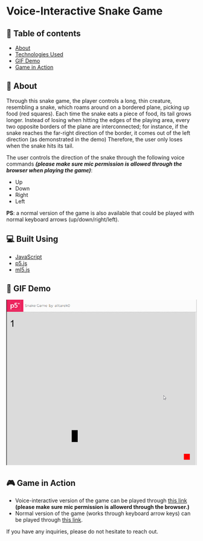 # Voice-Interactive Snake Game


## 📝 Table of contents
- [About](#about)
- [Technologies Used](#tech)
- [GIF Demo](#demo)
- [Game in Action](#game)


## 📙 About <a name = "about"></a>
Through this snake game, the player controls a long, thin creature, resembling a snake, which roams around on a bordered plane, 
picking up food (red squares). Each time the snake eats a piece of food, its tail grows longer. Instead of losing when hitting the edges of the playing area, 
every two opposite borders of the plane are interconnected; for instance, if the snake reaches the far-right direction of the border, it comes out of the left
direction (as demonstrated in the demo) Therefore, the user only loses when the snake hits its tail.

The user controls the direction of the snake through the following voice commands
***(please make sure mic permission is allowed through the browser when playing the game)***: 
* Up 
* Down 
* Right 
* Left

**PS**: a normal version of the game is also available that could be played
with normal keyboard arrows (up/down/right/left).



## 💻 Built Using <a name = "tech"></a>
- [JavaScript](https://www.javascript.com/)
- [p5.js](https://p5js.org/)
- [ml5.js](https://ml5js.org/)

## 🎥 GIF Demo <a name = "demo"></a>
![](https://github.com/alitarek0/Voice-Interactive-Snake-Game/blob/main/snakeGame.gif)

## 🎮 Game in Action <a name = "game"></a>
* Voice-interactive version of the game can be played through [this link](https://editor.p5js.org/alitarek0/full/Gro3zIXEW) **(please make sure mic permission is allowerd through the browser.)**
* Normal version of the game (works through keyboard arrow keys) can be played through [this link](https://editor.p5js.org/alitarek0/full/U_C_TaQfG).


If you have any inquiries, please do not hesitate to reach out.

